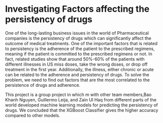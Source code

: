 # Investigating Factors affecting the persistency of drugs

One of the long-lasting business issues in the world of Pharmaceutical companies is the persistency of drugs which can significantly affect the outcome of medical treatments. One of the important factors that is related to persistency is the adherence of the patient to the prescribed regimens, meaning if the patient is committed to the prescribed regimens or not. In fact, related studies show that around 50%-60% of the patients with different illnesses in US miss doses, take the wrong doses, or drop off treatment in the first year. Additionally, the illness, either chronic or acute can be related to the adherence and persistency of drugs. To solve the problem, we need to find out factors that are the most correlated to the persistence of drugs and adherence.

This project is a group project in which m with other team members,Bao Khanh Nguyen, Guillermo Leija, and Zain Ul Haq from different parts of the world developed machine learning models for predicting the persistency of drugs. We concluded that the XGBoost Classifier gives the higher accuracy compared to other models.
